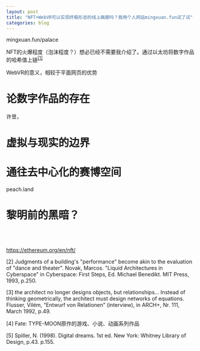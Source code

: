```yaml
---
layout: post
title: "NFT+WebVR可以实现终极形态的线上画廊吗？我用个人网站mingxuan.fun试了试"
categories: blog
---
```


mingxuan.fun/palace

NFT的火爆程度（泡沫程度？）想必已经不需要我介绍了。通过以太坊将数字作品的哈希值上链<sup>[[1]](#footnote1)</sup>

WebVR的意义，相较于平面网页的优势


# 论数字作品的存在

许昱，

# 虚拟与现实的边界


# 通往去中心化的赛博空间


peach.land

# 黎明前的黑暗？

<br/><br/>



<a name="footnote1"></a>https://ethereum.org/en/nft/

<a name="footnote2"></a>[2] Judgments of a building's "performance" become akin to the evaluation of "dance and theater". Novak, Marcos. "Liquid Architectures in Cyberspace" in Cyberspace: First Steps, Ed. Michael Benedikt. MIT Press, 1993, p.250.

<a name="footnote3"></a>[3] the architect no longer designs objects, but relationships… Instead of thinking geometrically, the architect must design networks of equations. Flusser, Vilém, “Entwurf von Relationen” (interview), in ARCH+, Nr. 111, March 1992, p.49.

<a name="footnote4"></a>[4] Fate: TYPE-MOON原作的游戏、小说、动画系列作品

<a name="footnote5"></a>[5] Spiller, N. (1998). Digital dreams. 1st ed. New York: Whitney Library of Design, p.43. p.155.
